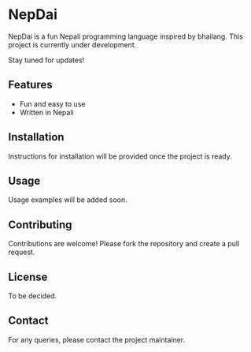 # NepDai

NepDai is a fun Nepali programming language inspired by bhailang. This project is currently under development.

Stay tuned for updates!

## Features

- Fun and easy to use
- Written in Nepali

## Installation

Instructions for installation will be provided once the project is ready.

## Usage

Usage examples will be added soon.

## Contributing

Contributions are welcome! Please fork the repository and create a pull request.

## License

To be decided.

## Contact

For any queries, please contact the project maintainer.
